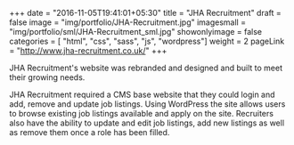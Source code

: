 +++
date = "2016-11-05T19:41:01+05:30"
title = "JHA Recruitment"
draft = false
image = "img/portfolio/JHA-Recruitment.jpg"
imagesmall = "img/portfolio/sml/JHA-Recruitment_sml.jpg"
showonlyimage = false
categories = [ "html", "css", "sass", "js", "wordpress"]
weight = 2
pageLink = "http://www.jha-recruitment.co.uk/"
+++

JHA Recruitment's website was rebranded and designed and built to meet their growing needs.

<!--more-->
JHA Recruitment required a CMS base website that they could login and add, remove and update job listings. Using WordPress the site allows users to browse existing job listings available and apply on the site. Recruiters also have the ability to update and edit job listings, add new listings as well as remove them once a role has been filled.
